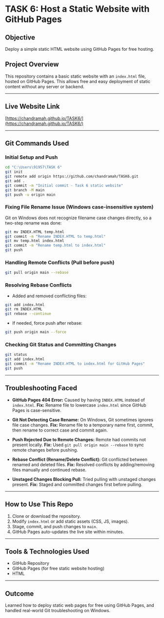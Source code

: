 
# TASK 6: Host a Static Website with GitHub Pages

## Objective
Deploy a simple static HTML website using GitHub Pages for free hosting.

## Project Overview
This repository contains a basic static website with an `index.html` file, hosted on GitHub Pages. This allows free and easy deployment of static content without any server or backend.

---

## Live Website Link
[https://chandramah.github.io/TASK6/](https://chandramah.github.io/TASK6/)

---

## Git Commands Used

### Initial Setup and Push
```bash
cd "C:\Users\91957\TASK 6"
git init
git remote add origin https://github.com/chandramah/TASK6.git
git add .
git commit -m "Initial commit - Task 6 static website"
git branch -M main
git push -u origin main
````

### Fixing File Rename Issue (Windows case-insensitive system)

Git on Windows does not recognize filename case changes directly, so a two-step rename was done:

```bash
git mv INDEX.HTML temp.html
git commit -m "Rename INDEX.HTML to temp.html"
git mv temp.html index.html
git commit -m "Rename temp.html to index.html"
git push
```

### Handling Remote Conflicts (Pull before push)

```bash
git pull origin main --rebase
```

### Resolving Rebase Conflicts

* Added and removed conflicting files:

```bash
git add index.html
git rm INDEX.HTML
git rebase --continue
```

* If needed, force push after rebase:

```bash
git push origin main --force
```

### Checking Git Status and Committing Changes

```bash
git status
git add index.html
git commit -m "Rename INDEX.HTML to index.html for GitHub Pages"
git push
```

---

## Troubleshooting Faced

* **GitHub Pages 404 Error:**
  Caused by having `INDEX.HTML` instead of `index.html`.
  **Fix:** Rename file to lowercase `index.html` since GitHub Pages is case-sensitive.

* **Git Not Detecting Case Rename:**
  On Windows, Git sometimes ignores file case changes.
  **Fix:** Rename file to a temporary name first, commit, then rename to correct case and commit again.

* **Push Rejected Due to Remote Changes:**
  Remote had commits not present locally.
  **Fix:** Used `git pull origin main --rebase` to sync remote changes before pushing.

* **Rebase Conflict (Rename/Delete Conflict):**
  Git conflicted between renamed and deleted files.
  **Fix:** Resolved conflicts by adding/removing files manually and continued rebase.

* **Unstaged Changes Blocking Pull:**
  Tried pulling with unstaged changes present.
  **Fix:** Staged and committed changes first before pulling.

---

## How to Use This Repo

1. Clone or download the repository.
2. Modify `index.html` or add static assets (CSS, JS, images).
3. Stage, commit, and push changes to `main`.
4. GitHub Pages auto-updates the live site within minutes.

---

## Tools & Technologies Used

* GitHub Repository
* GitHub Pages (for free static website hosting)
* HTML

---

## Outcome

Learned how to deploy static web pages for free using GitHub Pages, and handled real-world Git troubleshooting on Windows.

